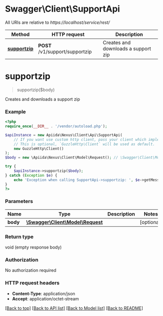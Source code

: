 # Swagger\Client\SupportApi

All URIs are relative to *https://localhost/service/rest/*

Method | HTTP request | Description
------------- | ------------- | -------------
[**supportzip**](SupportApi.md#supportzip) | **POST** /v1/support/supportzip | Creates and downloads a support zip


# **supportzip**
> supportzip($body)

Creates and downloads a support zip



### Example
```php
<?php
require_once(__DIR__ . '/vendor/autoload.php');

$apiInstance = new Apiida\Nexus\Client\Api\SupportApi(
    // If you want use custom http client, pass your client which implements `GuzzleHttp\ClientInterface`.
    // This is optional, `GuzzleHttp\Client` will be used as default.
    new GuzzleHttp\Client()
);
$body = new \Apiida\Nexus\Client\Model\Request(); // \Swagger\Client\Model\Request | 

try {
    $apiInstance->supportzip($body);
} catch (Exception $e) {
    echo 'Exception when calling SupportApi->supportzip: ', $e->getMessage(), PHP_EOL;
}
?>
```

### Parameters

Name | Type | Description  | Notes
------------- | ------------- | ------------- | -------------
 **body** | [**\Swagger\Client\Model\Request**](../Model/Request.md)|  | [optional]

### Return type

void (empty response body)

### Authorization

No authorization required

### HTTP request headers

 - **Content-Type**: application/json
 - **Accept**: application/octet-stream

[[Back to top]](#) [[Back to API list]](../../README.md#documentation-for-api-endpoints) [[Back to Model list]](../../README.md#documentation-for-models) [[Back to README]](../../README.md)


